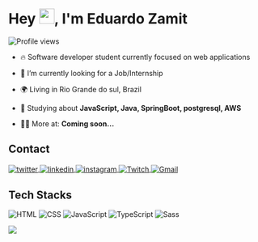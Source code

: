 <h1 align="left">Hey <img src="https://raw.githubusercontent.com/kaueMarques/kaueMarques/master/hi.gif" height="30px">, I'm Eduardo Zamit</h1>
<p align="left"> <img src="https://komarev.com/ghpvc/?username=eduardozamit&color=blueviolet" alt="Profile views" /> </p>

- 🔥 Software developer student currently focused on web applications

- 💼 I’m currently looking for a Job/Internship

- 🌍 Living in Rio Grande do sul, Brazil

- 🧠 Studying about **JavaScript, Java, SpringBoot, postgresql, AWS**

- 👨‍💻 More at: **Coming soon...**

<!-- Contact -->
## Contact
<div align="left">
<a href="https://twitter.com/eZamit_" target="_blank">
  <img align="center" src="https://img.shields.io/badge/-twitter-333333?style=flat&logo=twitter" alt="twitter"/>  
</a>
<a href="https://Linkedin.com/in/eduardozamit" target="_blank">
  <img align="center" src="https://img.shields.io/badge/-Linkedin-333333?style=flat&logo=linkedin" alt="linkedin"/>
</a>
<a href="https://Instagram.com/eduardozamit_" target="_blank">
 <img align="center" src="https://img.shields.io/badge/-Instagram-333333?style=flat&logo=instagram" alt="instagram"/>
</a>
<a href="https://Twitch.com/Zamit_" target="_blank">
 <img align="center" src="https://img.shields.io/badge/-Twitch-333333?style=flat&logo=Twitch&logoColor=purple" alt="Twitch"/>
</a>
<a href="Mailto:Zamit.eduardo@hotmail.com" target="_blank">
 <img align="center" src="https://img.shields.io/badge/-Gmail-333333?style=flat&logo=Gmail&logoColor=Red" alt="Gmail"/>
</a>
</div>

<!-- Stacks --> 
## Tech Stacks 
<div>

![HTML](https://img.shields.io/badge/-HTML-333333?style=flat&logo=HTML5)
![CSS](https://img.shields.io/badge/-CSS-333333?style=flat&logo=CSS3&logoColor=1572B6)
![JavaScript](https://img.shields.io/badge/-JavaScript-333333?style=flat&logo=javascript)
![TypeScript](https://img.shields.io/badge/-TypeScript-333333?style=flat&logo=typescript&logoColor=2D79C7)
![Sass](https://img.shields.io/badge/-Sass-333333?style=flat&logo=sass&logoColor=cc6699)


</div>

<!-- Stats -->
<div align="left">

  <a href="https://github.com/eduardozamit">
  <img src="https://github-readme-stats.vercel.app/api/top-langs/?username=eduardozamit&layout=compact&langs_count=7&theme=rose_pine"/>
    
 </div>

